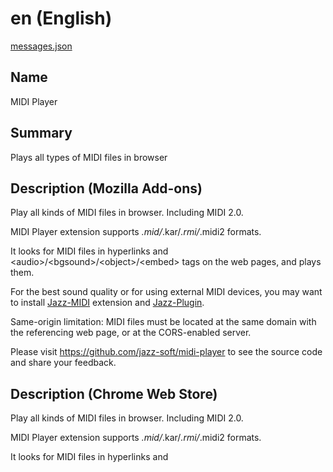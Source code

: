 # en (English)

[messages.json](../firefox/midi-player/_locales/en/messages.json)

## Name
MIDI Player

## Summary
Plays all types of MIDI files in browser

## Description (Mozilla Add-ons)
Play all kinds of MIDI files in browser. Including MIDI 2.0.

MIDI Player extension supports *.mid/*.kar/*.rmi/*.midi2 formats.

It looks for MIDI files in hyperlinks and &lt;audio&gt;/&lt;bgsound&gt;/&lt;object&gt;/&lt;embed&gt; tags on the web pages, and plays them.

For the best sound quality or for using external MIDI devices, you may want to install <a href=https://addons.mozilla.org/firefox/addon/jazz-midi>Jazz-MIDI</a> extension and <a href=https://jazz-soft.net>Jazz-Plugin</a>.

Same-origin limitation: MIDI files must be located at the same domain with the referencing web page, or at the CORS-enabled server.

Please visit https://github.com/jazz-soft/midi-player to see the source code and share your feedback.

## Description (Chrome Web Store)
Play all kinds of MIDI files in browser. Including MIDI 2.0.

MIDI Player extension supports *.mid/*.kar/*.rmi/*.midi2 formats.

It looks for MIDI files in hyperlinks and <audio>/<bgsound>/<object>/<embed> tags on the web pages, and plays them.

For the best sound quality, you may want to install the Jazz-Plugin and the Jazz-MIDI extension.

Same-origin limitation: MIDI files must be located at the same domain with the referencing web page, or at the CORS-enabled server.

Please visit https://github.com/jazz-soft/midi-player to see the source code and share your feedback.